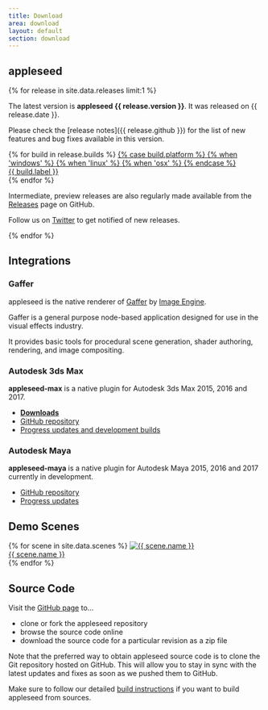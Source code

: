 ```yaml
---
title: Download
area: download
layout: default
section: download
---
```


## appleseed

{% for release in site.data.releases limit:1 %}

The latest version is **appleseed {{ release.version }}**. It was released on {{ release.date }}.

Please check the [release notes]({{ release.github }}) for the list of new features and bug fixes available in this version.

<div class="builds">
    {% for build in release.builds %}
        <a class="build" href="{{ build.url }}" download>
            {% case build.platform %}
                {% when 'windows' %}
                    <i class="fa fa-windows"></i>
                {% when 'linux' %}
                    <i class="fa fa-linux"></i>
                {% when 'osx' %}
                    <i class="fa fa-apple"></i>
            {% endcase %}
            <div>{{ build.label }}</div>
        </a>
    {% endfor %}
</div>

Intermediate, preview releases are also regularly made available from the [Releases](https://github.com/appleseedhq/appleseed/releases) page on GitHub.

Follow us on [Twitter](https://twitter.com/appleseedhq) to get notified of new releases.

{% endfor %}

## Integrations

### Gaffer

appleseed is the native renderer of [Gaffer](http://www.gafferhq.org/) by [Image Engine](http://image-engine.com/).

Gaffer is a general purpose node-based application designed for use in the visual effects industry.

It provides basic tools for procedural scene generation, shader authoring, rendering, and image compositing.

### Autodesk 3ds Max

**appleseed-max** is a native plugin for Autodesk 3ds Max 2015, 2016 and 2017.

- [**Downloads**](https://github.com/appleseedhq/appleseed-max/releases)
- [GitHub repository](https://github.com/appleseedhq/appleseed-max)
- [Progress updates and development builds](https://forum.appleseedhq.net/t/3ds-max-plugin-development/109)

### Autodesk Maya

**appleseed-maya** is a native plugin for Autodesk Maya 2015, 2016 and 2017 currently in development.

- [GitHub repository](https://github.com/appleseedhq/appleseed-maya)
- [Progress updates](https://forum.appleseedhq.net/t/maya-plugin-development/129)

## Demo Scenes

<div class="scenes">
    {% for scene in site.data.scenes %}
        <a class="scene" href="{{ scene.url }}">
            <img src="{{ scene.image }}" alt="{{ scene.name }}">
            <div>{{ scene.name }}</div>
        </a>
    {% endfor %}
</div>

## Source Code

Visit the [GitHub page](https://github.com/appleseedhq/appleseed) to&hellip;

- clone or fork the appleseed repository
- browse the source code online
- download the source code for a particular revision as a zip file

Note that the preferred way to obtain appleseed source code is to clone the Git repository hosted on GitHub.
This will allow you to stay in sync with the latest updates and fixes as soon as we pushed them to GitHub.

Make sure to follow our detailed [build instructions](https://github.com/appleseedhq/appleseed/wiki/Building-appleseed) if you want to build appleseed from sources.
